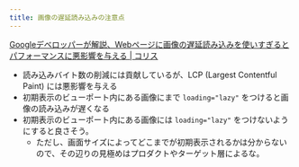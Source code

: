 ```yaml
---
title: 画像の遅延読み込みの注意点
---
```


[Googleデベロッパーが解説、Webページに画像の遅延読み込みを使いすぎるとパフォーマンスに悪影響を与える | コリス](https://coliss.com/articles/build-websites/operation/work/performance-effects-of-too-much-lazy-loading.html)

- 読み込みバイト数の削減には貢献しているが、LCP (Largest Contentful Paint) には悪影響を与える
- 初期表示のビューポート内にある画像にまで `loading="lazy"` をつけると画像の読み込みが遅くなる
- 初期表示のビューポート内にある画像には `loading="lazy"` をつけないようにすると良さそう。
  - ただし、画面サイズによってどこまでが初期表示されるかは分からないので、その辺りの見極めはプロダクトやターゲット層によるな。 
